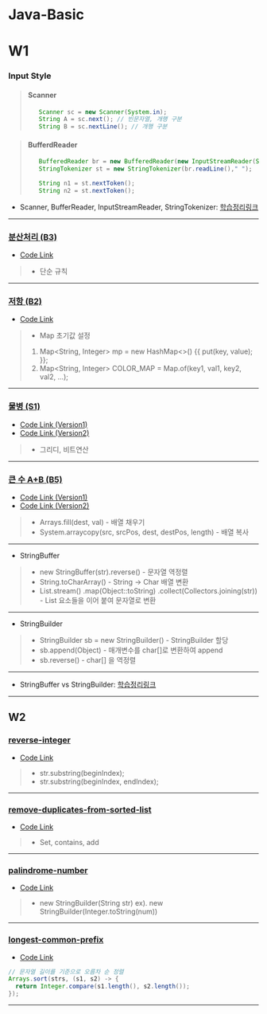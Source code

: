# Java-Basic
# W1
### Input Style
>#### Scanner
>```java
>    Scanner sc = new Scanner(System.in);
>    String A = sc.next(); // 빈문자열, 개행 구분
>    String B = sc.nextLine(); // 개행 구분
>```

>#### BufferdReader
>```java
>    BufferedReader br = new BufferedReader(new InputStreamReader(System.in));
>    StringTokenizer st = new StringTokenizer(br.readLine()," ");
>
>    String n1 = st.nextToken();
>    String n2 = st.nextToken();
>```
- Scanner, BufferReader, InputStreamReader, StringTokenizer: [학습정리링크](https://velog.io/@naneun/Java-IO-InputStream-OutputStream-Reader-Writer)
---

### [분산처리 (B3)](https://www.acmicpc.net/problem/1009)
- [Code Link](https://github.com/naneun/Java-Practice/blob/main/src/1009.java)
> - 단순 규칙
---
### [저항 (B2)](https://www.acmicpc.net/problem/1076)
- [Code Link](https://github.com/naneun/Java-Practice/blob/main/src/1076.java)
> - Map 초기값 설정
>  1. Map<String, Integer> mp = new HashMap<>() {{ put(key, value); }};
>  2. Map<String, Integer> COLOR_MAP = Map.of(key1, val1, key2, val2, ...);
---
### [물병 (S1)](https://www.acmicpc.net/problem/1052)
- [Code Link (Version1)](https://github.com/naneun/Java-Practice/blob/main/src/1052.java)
- [Code Link (Version2)](https://github.com/naneun/Java-Practice/blob/main/src/1052%20-%202.java)
> - 그리디, 비트연산
---
### [큰 수 A+B (B5)](https://www.acmicpc.net/problem/10757)
- [Code Link (Version1)](https://github.com/naneun/Java-Practice/blob/main/src/10757.java)
- [Code Link (Version2)](https://github.com/naneun/Java-Practice/blob/main/src/10757%20-%202.java)
> - Arrays.fill(dest, val) - 배열 채우기
> - System.arraycopy(src, srcPos, dest, destPos, length) - 배열 복사
---
- StringBuffer
> - new StringBuffer(str).reverse() - 문자열 역정렬
> - String.toCharArray() - String -> Char 배열 변환
> - List.stream()
    .map(Object::toString)
    .collect(Collectors.joining(str)) - List 요소들을 이어 붙여 문자열로 변환
---
- StringBuilder
> - StringBuilder sb = new StringBuilder() - StringBuilder 할당
> - sb.append(Object) - 매개변수를 char[]로 변환하여 append
> - sb.reverse() - char[] 을 역정렬
---
- StringBuffer vs StringBuilder: [학습정리링크](https://velog.io/@naneun/Java-StringBuffer-vs-StringBuilder)
---
## W2

### [reverse-integer](https://leetcode.com/problems/reverse-integer/)
- [Code Link]()
> - str.substring(beginIndex);
> - str.substring(beginIndex, endIndex);
---
### [remove-duplicates-from-sorted-list](https://leetcode.com/problems/remove-duplicates-from-sorted-list/)
- [Code Link]()
> - Set<E>, contains, add
---
### [palindrome-number](https://leetcode.com/problems/palindrome-number/)
- [Code Link]()
> - new StringBuilder(String str) ex). new StringBuilder(Integer.toString(num))
---
### [longest-common-prefix](https://leetcode.com/problems/longest-common-prefix/)
- [Code Link]()
```java
// 문자열 길이를 기준으로 오름차 순 정렬
Arrays.sort(strs, (s1, s2) -> {
  return Integer.compare(s1.length(), s2.length());
});
```
---